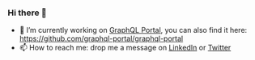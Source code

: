 ### Hi there 👋

- 🔭 I’m currently working on [GraphQL Portal](https://graphql-portal.com), you can also find it here: https://github.com/graphql-portal/graphql-portal
- 📫 How to reach me: drop me a message on [LinkedIn](https://www.linkedin.com/in/amurauskas/ ) or [Twitter](https://twitter.com/valcker)

<!--
**valcker/valcker** is a ✨ _special_ ✨ repository because its `README.md` (this file) appears on your GitHub profile.

Here are some ideas to get you started:

- 🔭 I’m currently working on ...
- 🌱 I’m currently learning ...
- 👯 I’m looking to collaborate on ...
- 🤔 I’m looking for help with ...
- 💬 Ask me about ...
- 📫 How to reach me: ...
- 😄 Pronouns: ...
- ⚡ Fun fact: ...
-->
